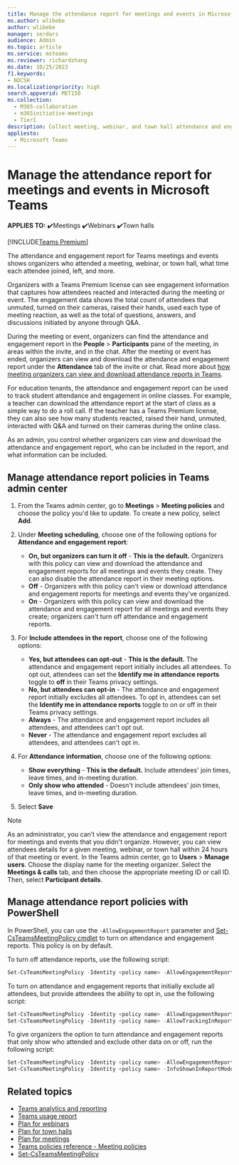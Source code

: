 ```yaml
---
title: Manage the attendance report for meetings and events in Microsoft Teams
ms.author: wlibebe
author: wlibebe
manager: serdars
audience: Admin
ms.topic: article
ms.service: msteams
ms.reviewer: richardzhang
ms.date: 10/25/2023
f1.keywords:
- NOCSH
ms.localizationpriority: high
search.appverid: MET150
ms.collection: 
  - M365-collaboration
  - m365initiative-meetings
  - Tier1
description: Collect meeting, webinar, and town hall attendance and engagement information from the attendance report in Microsoft Teams. The attendance report shows join times, leave times, and in-meeting duration by attendee.
appliesto: 
  - Microsoft Teams 
---
```


# Manage the attendance report for meetings and events in Microsoft Teams

**APPLIES TO:** ✔️Meetings ✔️Webinars ✔️Town halls

[!INCLUDE[Teams Premium](../includes/teams-premium-ecm.md)]

The attendance and engagement report for Teams meetings and events shows organizers who attended a meeting, webinar, or town hall, what time each attendee joined, left, and more.

Organizers with a Teams Premium license can see engagement information that captures how attendees reacted and interacted during the meeting or event. The engagement data shows the total count of attendees that unmuted, turned on their cameras, raised their hands, used each type of meeting reaction, as well as the total of questions, answers, and discussions initiated by anyone through Q&A.

During the meeting or event, organizers can find the attendance and engagement report in the **People** > **Participants** pane of the meeting, in areas within the invite, and in the chat. After the meeting or event has ended, organizers can view and download the attendance and engagement report under the **Attendance** tab of the invite or chat. Read more about [how meeting organizers can view and download attendance reports in Teams](https://support.microsoft.com/office/ae7cf170-530c-47d3-84c1-3aedac74d310).

For education tenants, the attendance and engagement report can be used to track student attendance and engagement in online classes. For example, a teacher can download the attendance report at the start of class as a simple way to do a roll call. If the teacher has a Teams Premium license, they can also see how many students reacted, raised their hand, unmuted, interacted with Q&A and turned on their cameras during the online class.

As an admin, you control whether organizers can view and download the attendance and engagement report, who can be included in the report, and what information can be included.

## Manage attendance report policies in Teams admin center

1. From the Teams admin center, go to **Meetings** > **Meeting policies** and choose the policy you'd like to update. To create a new policy, select **Add**.
1. Under **Meeting scheduling**, choose one of the following options for **Attendance and engagement report**:
    - **On, but organizers can turn it off** - **This is the default.** Organizers with this policy can view and download the attendance and engagement reports for all meetings and events they create. They can also disable the attendance report in their meeting options.
    - **Off** - Organizers with this policy can't view or download attendance and engagement reports for meetings and events they've organized.
    - **On** - Organizers with this policy can view and download the attendance and engagement report for all meetings and events they create; organizers can't turn off attendance and engagement reports.

1. For **Include attendees in the report**, choose one of the following options:
    - **Yes, but attendees can opt-out** -  **This is the default.** The attendance and engagement report initially includes all attendees. To opt out, attendees can set the **Identify me in attendance reports** toggle to **off** in their Teams privacy settings.
    - **No, but attendees can opt-in** - The attendance and engagement report initially excludes all attendees. To opt in, attendees can set the **Identify me in attendance reports** toggle to on or off in their Teams privacy settings.
    - **Always** - The attendance and engagement report includes all attendees, and attendees can't opt out.
    - **Never** - The attendance and engagement report excludes all attendees, and attendees can't opt in.
1. For **Attendance information**, choose one of the following options:
    - **Show everything** - **This is the default.** Include attendees' join times, leave times, and in-meeting duration.
    - **Only show who attended** - Doesn't include attendees' join times, leave times, and in-meeting duration.
1. Select **Save**

> [!NOTE]
> As an administrator, you can’t view the attendance and engagement report for meetings and events that you didn't organize. However, you can view attendees details for a given meeting, webinar, or town hall within 24 hours of that meeting or event. In the Teams admin center, go to **Users** > **Manage users**. Choose the display name for the meeting organizer. Select the **Meetings & calls** tab, and then choose the appropriate meeting ID or call ID. Then, select **Participant details**.

## Manage attendance report policies with PowerShell

In PowerShell, you can use the `-AllowEngagementReport` parameter and [Set-CsTeamsMeetingPolicy cmdlet](/powershell/module/skype/set-csteamsmeetingpolicy) to turn on attendance and engagement reports. This policy is on by default.

To turn off attendance reports, use the following script:

```powershell
Set-CsTeamsMeetingPolicy -Identity <policy name> -AllowEngagementReport Disabled
```

To turn on attendance and engagement reports that initially exclude all attendees, but provide attendees the ability to opt in, use the following script:

```powershell
Set-CsTeamsMeetingPolicy -Identity <policy name> -AllowEngagementReport ForceEnabled
Set-CsTeamsMeetingPolicy -Identity <policy name> -AllowTrackingInReport DisabledUserOverride
```

To give organizers the option to turn attendance and engagement reports that only show who attended and exclude other data on or off, run the following script:

```powershell
Set-CsTeamsMeetingPolicy -Identity <policy name> -AllowEngagementReport Enabled
Set-CsTeamsMeetingPolicy -Identity <policy name> -InfoShownInReportMode identityOnly
```

## Related topics

- [Teams analytics and reporting](teams-reporting-reference.md)
- [Teams usage report](teams-usage-report.md)
- [Plan for webinars](../plan-webinars.md)
- [Plan for town halls](../plan-town-halls.md)
- [Plan for meetings](../plan-meetings.md)
- [Teams policies reference - Meeting policies](../settings-policies-reference.md#meeting-policies)
- [Set-CsTeamsMeetingPolicy](/powershell/module/skype/set-csteamsmeetingpolicy)
